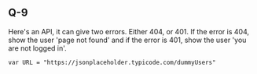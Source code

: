 ## Q-9

Here's an API, it can give two errors. Either 404, or 401. If the error is 404, show the user 'page not found' and if the error is 401, show the user 'you are not logged in'.

    var URL = "https://jsonplaceholder.typicode.com/dummyUsers"
